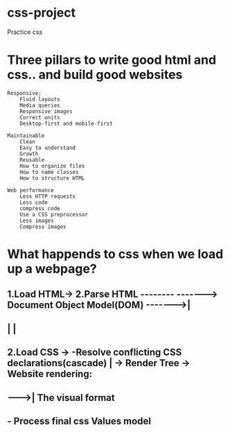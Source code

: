 # css-project
Practice css
# Three pillars to write good html and css.. and build good websites

    Responsive:
        Fluid layouts
        Media queries
        Responsive images
        Correct units
        Desktop-first and mobile-first
    
    Maintainable
        Clean
        Easy to understand
        Growth
        Reusable
        How to organize files
        How to name classes
        How to structure HTML
    
    Web performance
        Less HTTP requests
        Less code
        compress code
        Use a CSS preprocessor
        Less images
        Compress images


# What happends to css when we load up a webpage?

## 1.Load HTML-> 2.Parse HTML -------- -------> Document Object Model(DOM) ------->|
##           |                                                                  |
##           2.Load CSS ->  -Resolve conflicting CSS declarations(cascade)       | -> Render Tree ->   Website rendering: 
##                                                                          --->|                     The visual format
##                        - Process final css Values                                                  model    
   